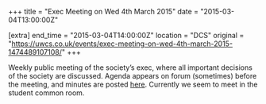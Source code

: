 +++
title = "Exec Meeting on Wed 4th March 2015"
date = "2015-03-04T13:00:00Z"

[extra]
end_time = "2015-03-04T14:00:00Z"
location = "DCS"
original = "https://uwcs.co.uk/events/exec-meeting-on-wed-4th-march-2015-1474489107108/"
+++

Weekly public meeting of the society’s exec, where all important decisions of the society are discussed. Agenda appears on forum (sometimes) before the meeting, and minutes are posted [here](https://uwcs.co.uk/minutes/). Currently we seem to meet in the student common room.

